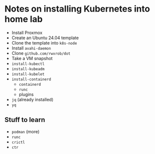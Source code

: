 # Notes on installing Kubernetes into home lab

* Install Proxmox
* Create an Ubuntu 24.04 template
* Clone the template into `k8s-node`
* Install `avahi-daemon`
* Clone `github.com/rwxrob/dot`
* Take a VM snapshot
* `install-kubectl`
* `install-kubeadm`
* `install-kubelet`
* `install-containerd`
    * `containerd`
    * `runc`
    * plugins 
* `jq` (already installed)
* `yq`

## Stuff to learn

* `podman` (more)
* `runc`
* `crictl`
* `ctr`
